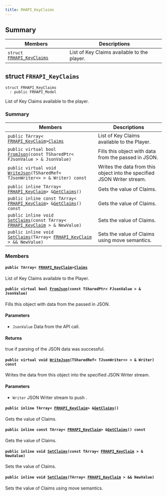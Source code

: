 ```yaml
---
title: RHAPI_KeyClaims
---
```


## Summary

 Members                        | Descriptions                                
--------------------------------|---------------------------------------------
`struct `[`FRHAPI_KeyClaims`](#structFRHAPI__KeyClaims) | List of Key Claims available to the player.

## struct `FRHAPI_KeyClaims` <a id="structFRHAPI__KeyClaims"></a>

```
struct FRHAPI_KeyClaims
  : public FRHAPI_Model
```

List of Key Claims available to the player.

### Summary

 Members                        | Descriptions                                
--------------------------------|---------------------------------------------
`public TArray< `[`FRHAPI_KeyClaim`](RHAPI_KeyClaim.md#structFRHAPI__KeyClaim)` > `[`Claims`](#structFRHAPI__KeyClaims_1adebd7612d1a529f391a1d643b58be263) | List of Key Claims available to the Player.
`public virtual bool `[`FromJson`](#structFRHAPI__KeyClaims_1a415bb77e5a63d0522e4ba3f75228c21f)`(const TSharedPtr< FJsonValue > & JsonValue)` | Fills this object with data from the passed in JSON.
`public virtual void `[`WriteJson`](#structFRHAPI__KeyClaims_1a4e625726fc987776b1d794298584d390)`(TSharedRef< TJsonWriter<> > & Writer) const` | Writes the data from this object into the specified JSON Writer stream.
`public inline TArray< `[`FRHAPI_KeyClaim`](RHAPI_KeyClaim.md#structFRHAPI__KeyClaim)` > & `[`GetClaims`](#structFRHAPI__KeyClaims_1ab94468b95f59454e40bb8eb78a65bf7e)`()` | Gets the value of Claims.
`public inline const TArray< `[`FRHAPI_KeyClaim`](RHAPI_KeyClaim.md#structFRHAPI__KeyClaim)` > & `[`GetClaims`](#structFRHAPI__KeyClaims_1abaee8dce32e5f083b7c01b52927df71b)`() const` | Gets the value of Claims.
`public inline void `[`SetClaims`](#structFRHAPI__KeyClaims_1a650a9f6b6c55d1374be035fff8c71a08)`(const TArray< `[`FRHAPI_KeyClaim`](RHAPI_KeyClaim.md#structFRHAPI__KeyClaim)` > & NewValue)` | Sets the value of Claims.
`public inline void `[`SetClaims`](#structFRHAPI__KeyClaims_1a344b62ed098251c4036b106236a0c273)`(TArray< `[`FRHAPI_KeyClaim`](RHAPI_KeyClaim.md#structFRHAPI__KeyClaim)` > && NewValue)` | Sets the value of Claims using move semantics.

### Members

#### `public TArray< `[`FRHAPI_KeyClaim`](RHAPI_KeyClaim.md#structFRHAPI__KeyClaim)` > `[`Claims`](#structFRHAPI__KeyClaims_1adebd7612d1a529f391a1d643b58be263) <a id="structFRHAPI__KeyClaims_1adebd7612d1a529f391a1d643b58be263"></a>

List of Key Claims available to the Player.

#### `public virtual bool `[`FromJson`](#structFRHAPI__KeyClaims_1a415bb77e5a63d0522e4ba3f75228c21f)`(const TSharedPtr< FJsonValue > & JsonValue)` <a id="structFRHAPI__KeyClaims_1a415bb77e5a63d0522e4ba3f75228c21f"></a>

Fills this object with data from the passed in JSON.

#### Parameters
* `JsonValue` Data from the API call.

#### Returns
true if parsing of the JSON data was successful.

#### `public virtual void `[`WriteJson`](#structFRHAPI__KeyClaims_1a4e625726fc987776b1d794298584d390)`(TSharedRef< TJsonWriter<> > & Writer) const` <a id="structFRHAPI__KeyClaims_1a4e625726fc987776b1d794298584d390"></a>

Writes the data from this object into the specified JSON Writer stream.

#### Parameters
* `Writer` JSON Writer stream to push .

#### `public inline TArray< `[`FRHAPI_KeyClaim`](RHAPI_KeyClaim.md#structFRHAPI__KeyClaim)` > & `[`GetClaims`](#structFRHAPI__KeyClaims_1ab94468b95f59454e40bb8eb78a65bf7e)`()` <a id="structFRHAPI__KeyClaims_1ab94468b95f59454e40bb8eb78a65bf7e"></a>

Gets the value of Claims.

#### `public inline const TArray< `[`FRHAPI_KeyClaim`](RHAPI_KeyClaim.md#structFRHAPI__KeyClaim)` > & `[`GetClaims`](#structFRHAPI__KeyClaims_1abaee8dce32e5f083b7c01b52927df71b)`() const` <a id="structFRHAPI__KeyClaims_1abaee8dce32e5f083b7c01b52927df71b"></a>

Gets the value of Claims.

#### `public inline void `[`SetClaims`](#structFRHAPI__KeyClaims_1a650a9f6b6c55d1374be035fff8c71a08)`(const TArray< `[`FRHAPI_KeyClaim`](RHAPI_KeyClaim.md#structFRHAPI__KeyClaim)` > & NewValue)` <a id="structFRHAPI__KeyClaims_1a650a9f6b6c55d1374be035fff8c71a08"></a>

Sets the value of Claims.

#### `public inline void `[`SetClaims`](#structFRHAPI__KeyClaims_1a344b62ed098251c4036b106236a0c273)`(TArray< `[`FRHAPI_KeyClaim`](RHAPI_KeyClaim.md#structFRHAPI__KeyClaim)` > && NewValue)` <a id="structFRHAPI__KeyClaims_1a344b62ed098251c4036b106236a0c273"></a>

Sets the value of Claims using move semantics.

